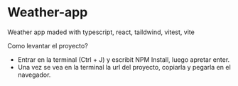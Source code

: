 # Weather-app
 Weather app maded with typescript, react, taildwind, vitest, vite
 
 Como levantar el proyecto?
- Entrar en la terminal (Ctrl + J) y escribit NPM Install, luego apretar enter.
- Una vez se vea en la terminal la url del proyecto, copiarla y pegarla en el navegador.
